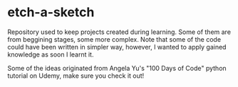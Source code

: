 ﻿# etch-a-sketch

Repository used to keep projects created during learning. Some of them are from beggining stages, some more complex.
Note that some of the code could have been written in simpler way, however, I wanted to apply gained knowledge as soon I learnt it.

Some of the ideas originated from Angela Yu's "100 Days of Code" python tutorial on Udemy, make sure you check it out!
